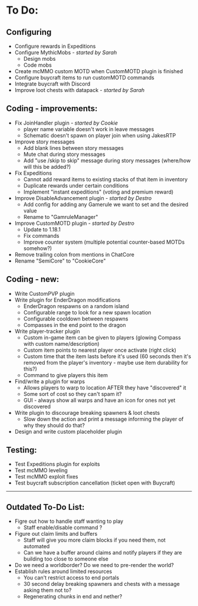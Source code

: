 # To Do:

## Configuring
- Configure rewards in Expeditions
- Configure MythicMobs _- started by Sarah_
    - Design mobs
    - Code mobs
- Create mcMMO custom MOTD when CustomMOTD plugin is finished
- Configure buycraft items to run customMOTD commands
- Integrate buycraft with Discord
- Improve loot chests with datapack _- started by Sarah_

## Coding - improvements:

- Fix JoinHandler plugin _- started by Cookie_
    - player name variable doesn't work in leave messages
    - Schematic doesn't spawn on player join when using JakesRTP
- Improve story messages
    - Add blank lines between story messages
    - Mute chat during story messages
    - Add "use /skip to skip" message during story messages (where/how will this be added?)
- Fix Expeditions
    - Cannot add reward items to existing stacks of that item in inventory
    - Duplicate rewards under certain conditions
    - Implement "instant expeditions" (voting and premium reward)
- Improve DisableAdvancement plugin _- started by Destro_
    - Add config for adding any Gamerule we want to set and the desired value
    - Rename to "GamruleManager"
- Improve CustomMOTD plugin _- started by Destro_
    - Update to 1.18.1
    - Fix commands
    - Improve counter system (multiple potential counter-based MOTDs somehow?)
- Remove trailing colon from mentions in ChatCore
- Rename "SemiCore" to "CookieCore"


## Coding - new:
- Write CustomPVP plugin
- Write plugin for EnderDragon modifications
    - EnderDragon respawns on a random island
    - Configurable range to look for a new spawn location
    - Configurable cooldown between respawns
    - Compasses in the end point to the dragon
- Write player-tracker plugin
    - Custom in-game item can be given to players (glowing Compass with custom name/description)
    - Custom item points to nearest player once activate (right click)
    - Custom time that the item lasts before it's used (60 seconds then it's removed from the player's inventory - maybe use item durability for this?)
    - Command to give players this item
- Find/write a plugin for warps
    - Allows players to warp to location AFTER they have "discovered" it
    - Some sort of cost so they can't spam it?
    - GUI - always show all warps and have an icon for ones not yet discovered
- Write plugin to discourage breaking spawners & loot chests
    - Slow down the action and print a message informing the player of why they should do that?
- Design and write custom placeholder plugin
 
## Testing:

- Test Expeditions plugin for exploits
- Test mcMMO leveling
- Test mcMMO exploit fixes
- Test buycraft subscription cancellation (ticket open with Buycraft)

--------------------


## Outdated To-Do List:

- Figre out how to handle staff wanting to play
    - Staff enable/disable command ? 
- Figure out claim limits and buffers
    - Staff will give you more claim blocks if you need them, not automated
    - Can we have a buffer around claims and notify players if they are building too close to someone else
- Do we need a worldborder? Do we need to pre-render the world? 
- Establish rules around limited resources
    - You can't restrict access to end portals
    - 30 second delay breaking spawners and chests with a message asking them not to? 
    - Regenerating chunks in end and nether?

